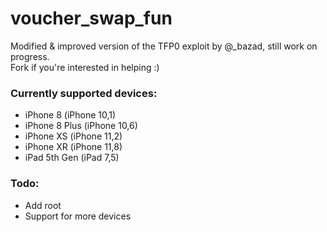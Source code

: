 # voucher_swap_fun
Modified &amp; improved version of the TFP0 exploit by @_bazad, still work on progress. <br>
Fork if you're interested in helping :)

### Currently supported devices:
- iPhone 8 (iPhone 10,1)
- iPhone 8 Plus (iPhone 10,6)
- iPhone XS (iPhone 11,2)
- iPhone XR (iPhone 11,8)
- iPad 5th Gen (iPad 7,5)


### Todo:
- Add root
- Support for more devices
